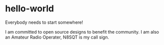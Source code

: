 # hello-world
Everybody needs to start somewhere!

I am committed to open source designs to benefit the community.  I am also an Amateur Radio Operater, N8SQT is my call sign.
